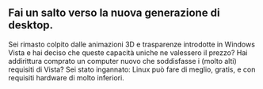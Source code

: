 <?php require("../../entete.php");?> <?php require("../../base.php");?> <?php require("../../fonctions.php");?>

<div id="corps">

<h2>Fai un salto verso la nuova generazione di desktop.</h2>

Sei rimasto colpito dalle animazioni 3D e trasparenze introdotte in Windows Vista e hai deciso che queste capacità uniche ne valessero il prezzo? Hai addirittura comprato un computer nuovo che soddisfasse i (molto alti) requisiti di Vista? Sei stato ingannato: Linux può fare di meglio, gratis, e con requisiti hardware di molto inferiori.

<? all_video_ids_from_file ();?>

</div>


